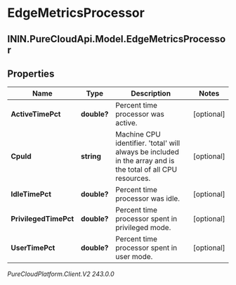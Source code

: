 # EdgeMetricsProcessor

## ININ.PureCloudApi.Model.EdgeMetricsProcessor

## Properties

|Name | Type | Description | Notes|
|------------ | ------------- | ------------- | -------------|
| **ActiveTimePct** | **double?** | Percent time processor was active. | [optional] |
| **CpuId** | **string** | Machine CPU identifier. &#39;total&#39; will always be included in the array and is the total of all CPU resources. | [optional] |
| **IdleTimePct** | **double?** | Percent time processor was idle. | [optional] |
| **PrivilegedTimePct** | **double?** | Percent time processor spent in privileged mode. | [optional] |
| **UserTimePct** | **double?** | Percent time processor spent in user mode. | [optional] |



_PureCloudPlatform.Client.V2 243.0.0_
